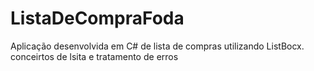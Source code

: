 # ListaDeCompraFoda
Aplicação desenvolvida em C# de lista de compras utilizando ListBocx. conceirtos de lsita e tratamento de erros
